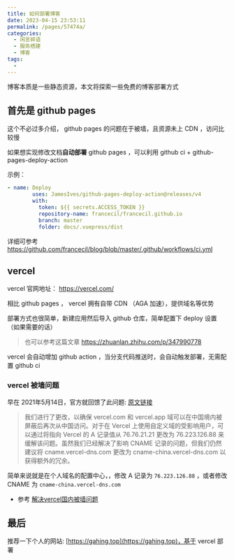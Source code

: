```yaml
---
title: 如何部署博客
date: 2023-04-15 23:53:11
permalink: /pages/57474a/
categories: 
  - 闲言碎语
  - 服务搭建
  - 博客
tags: 
  - 
---
```


博客本质是一些静态资源，本文将探索一些免费的博客部署方式

<!-- more -->

## 首先是 github pages

这个不必过多介绍， github pages 的问题在于被墙，且资源未上 CDN ，访问比较慢

如果想实现修改文档**自动部署** github pages ，可以利用 github ci + github-pages-deploy-action

示例：

```yaml
- name: Deploy
        uses: JamesIves/github-pages-deploy-action@releases/v4
        with:
          token: ${{ secrets.ACCESS_TOKEN }}
          repository-name: francecil/francecil.github.io
          branch: master
          folder: docs/.vuepress/dist 
```

详细可参考 https://github.com/francecil/blog/blob/master/.github/workflows/ci.yml

## vercel

vercel 官网地址： https://vercel.com/

相比 github pages ， vercel 拥有自带 CDN （AGA 加速），提供域名等优势

部署方式也很简单，新建应用然后导入 github 仓库，简单配置下 deploy 设置（如果需要的话）
> 也可以参考这篇文章 https://zhuanlan.zhihu.com/p/347990778

vercel 会自动增加 github action ，当分支代码推送时，会自动触发部署，无需配置 github ci

### vercel 被墙问题

早在 2021年5月14日，官方就回馈了此问题: [原文链接](https://www.vercel-status.com/)

> 我们进行了更改，以确保 vercel.com 和 vercel.app 域可以在中国境内被屏蔽后再次从中国访问。对于在 Vercel 上使用自定义域的受影响用户，可以通过将指向 Vercel 的 A 记录值从 76.76.21.21 更改为 76.223.126.88 来缓解该问题。虽然我们已经解决了影响 CNAME 记录的问题，但我们仍然建议将 cname.vercel-dns.com 更改为 cname-china.vercel-dns.com 以获得额外的冗余。

简单来说就是在个人域名的配置中心，，修改 A 记录为 `76.223.126.88` ，或者修改 CNAME 为 `cname-china.vercel-dns.com`


- 参考 [解决vercel国内被墙问题](https://xiaolan.js.org/articles/%E8%A7%A3%E5%86%B3vercel%E5%9B%BD%E5%86%85%E8%A2%AB%E5%A2%99%E9%97%AE%E9%A2%98.html)

## 最后

推荐一下个人的网站: [https://gahing.top](https://gahing.top)，基于 vercel 部署